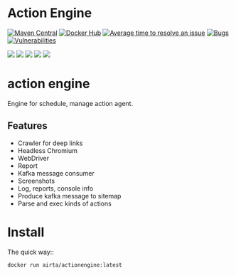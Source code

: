# Action Engine
[![Maven Central](https://maven-badges.herokuapp.com/maven-central/org.springframework.boot/spring-boot-starter-parent/badge.svg)](https://search.maven.org/artifact/org.springframework.boot/spring-boot-starter-parent)
[![Docker Hub](https://img.shields.io/docker/pulls/allenyinx/actionengine.svg?style=flat)](https://cloud.docker.com/u/airta/repository/docker/airta/actionengine/)
[![Average time to resolve an issue](http://isitmaintained.com/badge/resolution/allenyinx/actionEngine.svg)](http://isitmaintained.com/project/allenyinx/actionEngine "Average time to resolve an issue")
[![Bugs](https://sonarcloud.io/api/project_badges/measure?project=allenyinx_actionEngine&metric=bugs)](https://sonarcloud.io/dashboard?id=allenyinx_actionEngine)
[![Vulnerabilities](https://sonarcloud.io/api/project_badges/measure?project=allenyinx_actionEngine&metric=vulnerabilities)](https://sonarcloud.io/dashboard?id=allenyinx_actionEngine)

<p align="left">
    <a href="https://codecov.io/gh/allenyinx/actionEngine"><img src="https://codecov.io/gh/allenyinx/actionEngine/branch/develop/graph/badge.svg" /></a>
    <a href='https://circleci.com/gh/allenyinx/actionEngine/tree/develop'><img src='https://circleci.com/gh/allenyinx/actionEngine/tree/develop.svg?style=svg'></a>
    <a href='https://sonarcloud.io/dashboard?id=allenyinx_ActionAgent'><img src='https://sonarcloud.io/api/project_badges/measure?project=allenyinx_ActionAgent&metric=alert_status'></a>
    <a href='https://travis-ci.org/allenyinx/actionEngine'><img src='https://travis-ci.org/allenyinx/actionEngine.svg?branch=develop'></a>
    <a href='http://52.175.51.58:8080/job/ActionEngine/'><img src='http://52.175.51.58:8080/buildStatus/icon?job=ActionEngine'></a>
    </p>

# action engine
Engine for schedule, manage action agent.


## Features
* Crawler for deep links
* Headless Chromium
* WebDriver
* Report
* Kafka message consumer
* Screenshots
* Log, reports, console info
* Produce kafka message to sitemap
* Parse and exec kinds of actions

Install
=======

The quick way::

    docker run airta/actionengine:latest

